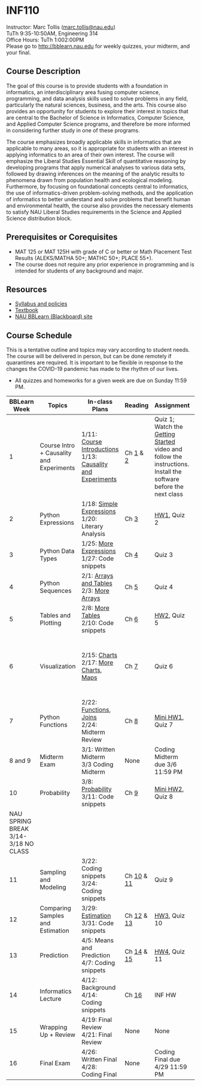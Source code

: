 # INF110

Instructor: Marc Tollis (marc.tollis@nau.edu)<br/>
TuTh 9:35-10:50AM, Engineering 314<br/>
Office Hours: TuTh 1:002:00PM</br>
Please go to http://bblearn.nau.edu for weekly quizzes, your midterm, and your final.

## Course Description

The goal of this course is to provide students with a foundation in informatics, an interdisciplinary area fusing computer science, programming, and data analysis skills used to solve problems in any field, particularly the natural sciences, business, and the arts. This course also provides an opportunity for students to explore their interest in topics that are central to the Bachelor of Science in Informatics, Computer Science, and Applied Computer Science programs, and therefore be more informed in considering further study in one of these programs.

The course emphasizes broadly applicable skills in informatics that are applicable to many areas, so it is appropriate for students with an interest in applying informatics to an area of their own interest. The course will emphasize the Liberal Studies Essential Skill of quantitative reasoning by developing programs that apply numerical analyses to various data sets, followed by drawing inferences on the meaning of the analytic results to phenomena drawn from population health and ecological modeling. Furthermore, by focusing on foundational concepts central to informatics, the use of informatics-driven problem-solving methods, and the application of informatics to better understand and solve problems that benefit human and environmental health, the course also provides the necessary elements to satisfy NAU Liberal Studies requirements in the Science and Applied Science distribution block.

## Prerequisites or Corequisites
* MAT 125 or MAT 125H with grade of C or better or Math Placement Test Results (ALEKS/MATHA 50+; MATHC 50+; PLACE 55+).</br>
* The course does not require any prior experience in programming and is intended for students of any background and major.

## Resources
* [Syllabus and policies](https://github.com/marctollis/INF110-Discovering-Informatics-Spring22/blob/main/INF110_S21_Syllabus.pdf)</br>
* [Textbook](https://inferentialthinking.com/chapters/intro.html)</br>
* [NAU BBLearn (Blackboard) site](https://bblearn.nau.edu/)

## Course Schedule
This is a tentative outline and topics may vary according to student needs. The course will be delivered in person, but can be done remotely if quarantines are required. It is important to be flexible in response to the changes the COVID-19 pandemic has made to the rhythm of our lives. 
* All quizzes and homeworks for a given week are due on Sunday 11:59 PM.

| BBLearn Week | Topics | In-class Plans | Reading | Assignment | Coding snippets |
| ------------ | ------ | -------------- | ------- | ---------- | --------------- |
| 1 | Course Intro + Causality and Experiments | 1/11: [Course Introductions](https://github.com/marctollis/INF110-Discovering-Informatics/blob/main/lectures/01%20Informatics.pdf)<br/>1/13: [Causality and Experiments](https://github.com/marctollis/INF110-Discovering-Informatics/blob/main/lectures/02%20Cause%20and%20Effect.pdf) | Ch [1](https://inferentialthinking.com/chapters/01/what-is-data-science.html) & [2](https://inferentialthinking.com/chapters/02/causality-and-experiments.html) | Quiz 1; Watch the [Getting Started](https://github.com/marctollis/INF110-Discovering-Informatics/tree/main/GettingStarted) video and follow the instructions. Install the software before the next class | None |
| 2 | Python Expressions | 1/18: [Simple Expressions](https://github.com/marctollis/INF110-Discovering-Informatics/blob/main/lectures/03%20Simple%20Expressions.pdf)</br>1/20: Literary Analysis | Ch [3](https://inferentialthinking.com/chapters/03/programming-in-python.html) | [HW1](https://github.com/marctollis/INF110-Discovering-Informatics/tree/main/hw01-Literary%20Analysis), Quiz 2 | [Lecture 03 examples](https://github.com/marctollis/INF110-Discovering-Informatics-Spring22/blob/main/coding%20snippets/03%20Examples.ipynb) |
| 3 | Python Data Types | 1/25: [More Expressions](https://github.com/marctollis/INF110-Discovering-Informatics/blob/main/lectures/04%20More%20Expressions.pdf)</br>1/27: Code snippets | Ch [4](https://inferentialthinking.com/chapters/04/Data_Types.html) | Quiz 3 | [Lecture 04 snippets](https://github.com/marctollis/INF110-Discovering-Informatics-Spring22/blob/main/coding%20snippets/lecture_04_snippets.py) |
|4| Python Sequences | 2/1: [Arrays and Tables](https://github.com/marctollis/INF110-Discovering-Informatics/blob/main/lectures/05%20Tables%20and%20Arrays.pdf)</br>2/3: [More Arrays](https://github.com/marctollis/INF110-Discovering-Informatics/blob/main/lectures/06%20More%20Arrays.pdf) | Ch [5](https://inferentialthinking.com/chapters/05/Sequences.html) | Quiz 4 | [Lecture 5 examples](https://github.com/marctollis/INF110-Discovering-Informatics-Spring22/blob/main/coding%20snippets/lecture_5_6_snippets/Lecture%205.ipynb);</br>[Lecture 6 examples](https://github.com/marctollis/INF110-Discovering-Informatics-Spring22/blob/main/coding%20snippets/lecture_5_6_snippets/Lecture%206%20Examples.ipynb) | 
| 5 | Tables and Plotting | 2/8: [More Tables](https://github.com/marctollis/INF110-Discovering-Informatics/blob/main/lectures/07%20More%20Tables.pdf)</br>2/10: Code snippets | Ch [6](https://inferentialthinking.com/chapters/06/Tables.html) | [HW2](https://github.com/marctollis/INF110-Discovering-Informatics/tree/main/hw02), Quiz 5 | [Lecture 07 examples](https://github.com/marctollis/INF110-Discovering-Informatics-Spring22/tree/main/coding%20snippets/lecture_7_examples) |
| 6| Visualization | 2/15: [Charts](https://github.com/marctollis/INF110-Discovering-Informatics/blob/main/lectures/08%20Charts.pdf)<br/>2/17: [More Charts](https://github.com/marctollis/INF110-Discovering-Informatics/blob/main/lectures/09%20More%20Charts.pdf), [Maps](https://github.com/marctollis/INF110-Discovering-Informatics/blob/main/lectures/10%20Maps.pdf) | Ch [7](https://inferentialthinking.com/chapters/07/Visualization.html) | Quiz 6 | [Lecture 08 examples](https://github.com/marctollis/INF110-Discovering-Informatics-Spring22/tree/main/coding%20snippets/lecture_8_snippets);</br>[Lecture 09 examples](https://github.com/marctollis/INF110-Discovering-Informatics-Spring22/tree/main/coding%20snippets/lecture_9_snippets);</br>[Maps examples](https://github.com/marctollis/INF110-Discovering-Informatics-Spring22/tree/main/coding%20snippets/Maps%20:%20Cities%20Example) |
| 7 | Python Functions | 2/22: [Functions](https://github.com/marctollis/INF110-Discovering-Informatics/blob/main/lectures/11%20%20Functions.pdf), [Joins](https://github.com/marctollis/INF110-Discovering-Informatics/blob/main/lectures/12%20Joins.pdf)<br/>2/24: Midterm Review | Ch [8](https://inferentialthinking.com/chapters/08/Functions_and_Tables.html) | [Mini HW1](https://github.com/marctollis/INF110-Discovering-Informatics/blob/main/MiniHW1.ipynb), Quiz 7 | [Lecture 11 examples](https://github.com/marctollis/INF110-Discovering-Informatics-Spring22/tree/main/coding%20snippets/lecture_11_examples) |
| 8 and 9 | Midterm Exam | 3/1: Written Midterm</br>3/3 Coding Midterm | None | Coding Midterm due 3/6 11:59 PM |
| 10 | Probability | 3/8: [Probability](https://github.com/marctollis/INF110-Discovering-Informatics/blob/main/lectures/13%20Probability.pdf)<br/>3/11: Code snippets | Ch [9](https://inferentialthinking.com/chapters/09/Randomness.html) | [Mini HW2](https://github.com/marctollis/INF110-Discovering-Informatics/blob/main/MiniHW2.ipynb), Quiz 8 | [Lecture 13 examples](https://github.com/marctollis/INF110-Discovering-Informatics-Spring22/blob/main/coding%20snippets/probability.ipynb) |
| NAU SPRING BREAK 3/14-3/18 NO CLASS |
| 11 | Sampling and Modeling | 3/22: Coding snippets<br/>3/24: Coding snippets | Ch [10](https://inferentialthinking.com/chapters/10/Sampling_and_Empirical_Distributions.html) & [11](https://inferentialthinking.com/chapters/11/Testing_Hypotheses.html) | Quiz 9 |
|12 | Comparing Samples and Estimation | 3/29: [Estimation](https://github.com/marctollis/INF110-Discovering-Informatics/blob/main/lectures/14%20Estimation.pdf)<br/>3/31: Code snippets | Ch [12](https://inferentialthinking.com/chapters/12/Comparing_Two_Samples.html) & [13](https://inferentialthinking.com/chapters/13/Estimation.html) | [HW3](https://github.com/marctollis/INF110-Discovering-Informatics/tree/main/hw3), Quiz 10 | [Estimation snippets](https://github.com/marctollis/INF110-Discovering-Informatics-Spring22/blob/main/coding%20snippets/Estimation.ipynb) |
| 13 | Prediction | 4/5: Means and Prediction<br/>4/7: Coding snippets | Ch [14](https://inferentialthinking.com/chapters/14/Why_the_Mean_Matters.html) & [15](https://inferentialthinking.com/chapters/15/Prediction.html) | [HW4](https://github.com/marctollis/INF110-Discovering-Informatics/tree/main/hw04), Quiz 11|
|14 | Informatics Lecture | 4/12: Background<br/> 4/14: Coding snippets | Ch [16](https://inferentialthinking.com/chapters/16/Inference_for_Regression.html) | INF HW | TBD |
| 15 | Wrapping Up + Review | 4/19: Final Review<br/>4/21: Final Review | None | None | None |
| 16 | Final Exam | 4/26: Written Final<br/>4/28: Coding Final | None | Coding Final due 4/29 11:59 PM | None |
